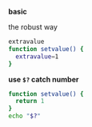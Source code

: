 **basic**

the robust way

```bash
extravalue
function setvalue() {
  extravalue=1
}
```

**use `$?` catch number**

```bash
function setvalue() {
  return 1
}
echo "$?"
```